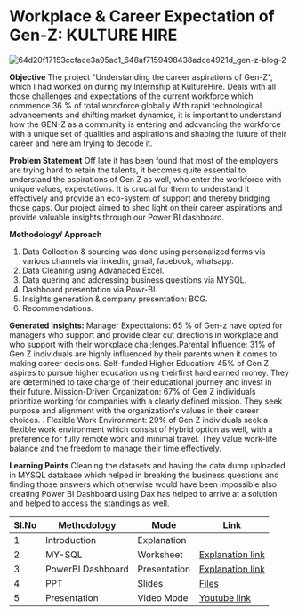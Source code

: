 # Workplace & Career Expectation of Gen-Z: KULTURE HIRE 


![64d20f17153ccface3a95ac1_648af7159498438adce4921d_gen-z-blog-2](https://github.com/V-Vibee/Data-Analyst-Internship/assets/91024678/43bb6f60-aeff-4fcf-bb78-01601d480607)






**Objective**
The project "Understanding the career aspirations of Gen-Z", which I had worked on during my Internship at KultureHire. Deals with all those challenges and expectations of the current workforce which commence 36 % of total workforce globally With rapid technological advancements and shifting market dynamics, it is important to understand how the GEN-Z as a community is entering and adcvancing the workforce with a unique set of qualities and aspirations and shaping the future of their career and here am trying to decode it.


**Problem Statement**
Off late it has been found that most of the  employers are trying hard to retain the talents, it becomes quite essential to understand the aspirations of Gen Z as well, who enter the workforce with unique values, expectations. It is crucial for them to understand it effectively and provide an eco-system of support and thereby bridging those gaps. Our project aimed to shed light on their career aspirations and provide valuable insights through our Power BI dashboard.


**Methodology/ Approach**
1. Data Collection & sourcing was done using personalized forms via various channels via linkedin, gmail, facebook, whatsapp.
2. Data Cleaning using Advanaced Excel.
3. Data quering  and addressing business questions via MYSQL.
4. Dashboard presentation via Powr-BI.
5. Insights generation & company presentation: BCG.
6. Recommendations.
   
**Generated Insights:**
Manager Expecttaions: 65 % of Gen-z have opted for managers who support and provide clear cut directions in workplace and who support with their workplace chal;lenges.Parental Influence: 31% of Gen Z individuals are highly influenced by their parents when it comes to making career decisions. Self-funded Higher Education: 45% of Gen Z aspires to pursue higher education using theirfirst hard earned money. They are determined to take charge of their educational journey and invest in their future. Mission-Driven Organization: 67% of Gen Z individuals prioritize working for companies with a clearly defined mission. They seek purpose and alignment with the organization's values in their career choices. . Flexible Work Environment: 29% of Gen Z individuals seek a flexible work environment which consist of Hybrid option as well, with a preference for fully remote work and minimal travel. They value work-life balance and the freedom to manage their time effectively.

**Learning Points**
Cleaning the datasets and having the data dump uploaded in MYSQL database which helped in breaking the business questions and finding those answers which otherwise would have been impossible also creating Power BI  Dashboard using Dax has helped to arrive at a solution and helped to access the standings as well.



| Sl.No| Methodology| Mode| Link|
|-|-|-|-|
|1| Introduction | Explanation |[ ](-)
|2| MY-SQL | Worksheet |[ Explanation link](https://github.com/V-Vibee/Data-Analyst-Internship/tree/main/sql)
|3| PowerBI Dashboard | Presentation |[ Explanation link](https://github.com/V-Vibee/Data-Analyst-Internship/tree/main/Powerbi)
|4| PPT | Slides |[ Files](-)
|5| Presentation  | Video Mode |[Youtube link ](https://www.youtube.com/watch?app=desktop&v=rwX7PMjHn20)
